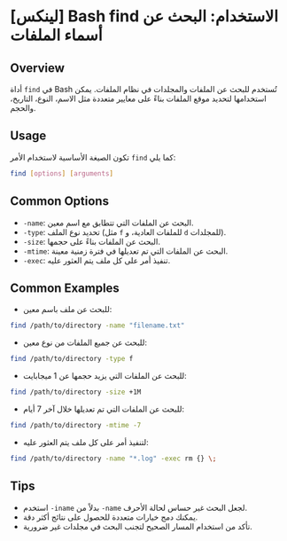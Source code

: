 # [لينكس] Bash find الاستخدام: البحث عن أسماء الملفات

## Overview
أداة `find` في Bash تُستخدم للبحث عن الملفات والمجلدات في نظام الملفات. يمكن استخدامها لتحديد موقع الملفات بناءً على معايير متعددة مثل الاسم، النوع، التاريخ، والحجم.

## Usage
تكون الصيغة الأساسية لاستخدام الأمر `find` كما يلي:

```bash
find [options] [arguments]
```

## Common Options
- `-name`: البحث عن الملفات التي تتطابق مع اسم معين.
- `-type`: تحديد نوع الملف (مثل `f` للملفات العادية، و `d` للمجلدات).
- `-size`: البحث عن الملفات بناءً على حجمها.
- `-mtime`: البحث عن الملفات التي تم تعديلها في فترة زمنية معينة.
- `-exec`: تنفيذ أمر على كل ملف يتم العثور عليه.

## Common Examples
- للبحث عن ملف باسم معين:
```bash
find /path/to/directory -name "filename.txt"
```

- للبحث عن جميع الملفات من نوع معين:
```bash
find /path/to/directory -type f
```

- للبحث عن الملفات التي يزيد حجمها عن 1 ميجابايت:
```bash
find /path/to/directory -size +1M
```

- للبحث عن الملفات التي تم تعديلها خلال آخر 7 أيام:
```bash
find /path/to/directory -mtime -7
```

- لتنفيذ أمر على كل ملف يتم العثور عليه:
```bash
find /path/to/directory -name "*.log" -exec rm {} \;
```

## Tips
- استخدم `-iname` بدلاً من `-name` لجعل البحث غير حساس لحالة الأحرف.
- يمكنك دمج خيارات متعددة للحصول على نتائج أكثر دقة.
- تأكد من استخدام المسار الصحيح لتجنب البحث في مجلدات غير ضرورية.